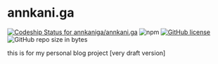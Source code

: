 # annkani.ga

[ ![Codeship Status for annkaniga/annkani.ga](https://app.codeship.com/projects/0fa289c0-1a27-0136-f7b5-06b81823cdbd/status?branch=master)](https://app.codeship.com/projects/284217)
![npm](https://img.shields.io/npm/annkaniga/annkani.ga.svg)
[![GitHub license](https://img.shields.io/github/license/annkaniga/annkani.ga.svg)](https://github.com/annkaniga/annkani.ga/blob/master/LICENSE)
![GitHub repo size in bytes](https://img.shields.io/github/repo-size/annkaniga/annkani.ga.svg)

this is for my personal blog project
[very draft version]
